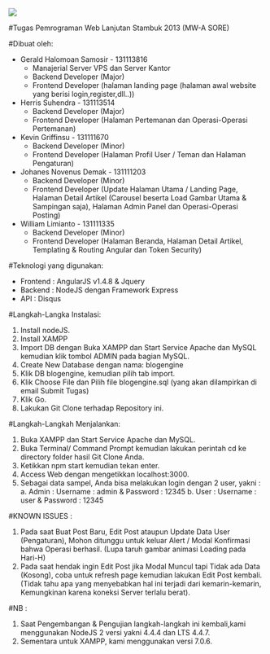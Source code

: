 <a target='_blank' href= "https://david-dm.org/geraldsamosir/work"><img src='https://david-dm.org/geraldsamosir/work.svg'></a>

#Tugas Pemrograman Web Lanjutan Stambuk 2013 (MW-A SORE)

#Dibuat oleh:
- Gerald Halomoan Samosir - 131113816
  - Manajerial Server VPS dan Server Kantor
  - Backend Developer (Major)
  - Frontend Developer (halaman landing page (halaman awal website yang berisi login,register,dll..))
- Herris Suhendra - 131113514
  - Backend Developer (Major) 
  - Frontend Developer (Halaman Pertemanan dan Operasi-Operasi Pertemanan)
- Kevin Griffinsu - 131111670 
  - Backend Developer (Minor) 
  - Frontend Developer (Halaman Profil User / Teman dan Halaman Pengaturan)
- Johanes Novenus Demak - 131111203
  - Backend Developer (Minor) 
  - Frontend Developer (Update Halaman Utama / Landing Page, Halaman Detail Artikel (Carousel beserta Load Gambar Utama & Sampingan saja), Halaman Admin Panel dan Operasi-Operasi Posting)
- William Limianto - 131111335
  - Backend Developer (Minor)
  - Frontend Developer (Halaman Beranda, Halaman Detail Artikel,  Templating & Routing Angular dan Token Security)

#Teknologi yang digunakan:
- Frontend : AngularJS v1.4.8 & Jquery 
- Backend : NodeJS dengan Framework Express
- API : Disqus

#Langkah-Langka Instalasi:
1. Install nodeJS.
2. Install XAMPP
3. Import DB dengan Buka XAMPP dan Start Service Apache dan MySQL kemudian klik tombol ADMIN pada bagian MySQL.
4. Create New Database dengan nama: blogengine
5. Klik DB blogengine, kemudian pilih tab import.
6. Klik Choose File dan Pilih file blogengine.sql (yang akan dilampirkan di email Submit Tugas)
7. Klik Go.
8. Lakukan Git Clone terhadap Repository ini.

#Langkah-Langkah Menjalankan:
1. Buka XAMPP dan Start Service Apache dan MySQL.
2. Buka Terminal/ Command Prompt kemudian lakukan perintah cd ke directory folder hasil Git Clone Anda.
3. Ketikkan npm start kemudian tekan enter.
4. Access Web dengan mengetikkan localhost:3000.
5. Sebagai data sampel, Anda bisa melakukan login dengan 2 user, yakni :
  a. Admin : Username : admin & Password : 12345
	b. User  : Username : user & Password : 12345

#KNOWN ISSUES :
1. Pada saat Buat Post Baru, Edit Post ataupun Update Data User (Pengaturan), Mohon ditunggu untuk keluar Alert / Modal Konfirmasi bahwa Operasi berhasil. (Lupa taruh gambar animasi Loading pada Hari-H)
2. Pada saat hendak ingin Edit Post jika Modal Muncul tapi Tidak ada Data (Kosong), coba untuk refresh page kemudian lakukan Edit Post kembali. (Tidak tahu apa yang menyebabkan hal ini terjadi dari kemarin-kemarin, Kemungkinan karena koneksi Server terlalu berat).

#NB : 
1. Saat Pengembangan & Pengujian langkah-langkah ini kembali,kami menggunakan NodeJS 2 versi yakni 4.4.4 dan LTS 4.4.7. 
2. Sementara untuk XAMPP, kami menggunakan versi 7.0.6.  
